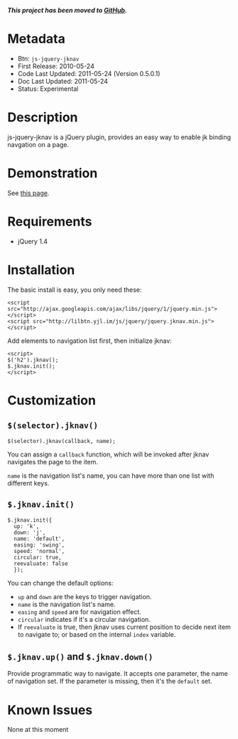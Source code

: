 _**This project has been moved to [GitHub](https://github.com/livibetter/jquery-jknav).**_

# Metadata #

  * Btn: `js-jquery-jknav`
  * First Release: 2010-05-24
  * Code Last Updated: 2011-05-24 (Version 0.5.0.1)
  * Doc Last Updated: 2011-05-24
  * Status: Experimental

# Description #

js-jquery-jknav is a jQuery plugin, provides an easy way to enable jk binding navgation on a page.

# Demonstration #

See [this page](http://lilbtn.googlecode.com/hg/src/static/js/jquery/jquery.jknav.demo.html).

# Requirements #

  * jQuery 1.4

# Installation #

The basic install is easy, you only need these:

```
<script src="http://ajax.googleapis.com/ajax/libs/jquery/1/jquery.min.js"></script>
<script src="http://lilbtn.yjl.im/js/jquery/jquery.jknav.min.js"></script>
```

Add elements to navigation list first, then initialize jknav:

```
<script>
$('h2').jknav();
$.jknav.init();
</script>
```

# Customization #

## `$(selector).jknav()` ##

```
$(selector).jknav(callback, name);
```

You can assign a `callback` function, which will be invoked after jknav navigates the page to the item.

`name` is the navigation list's name, you can have more than one list with different keys.

## `$.jknav.init()` ##

```
$.jknav.init({
  up: 'k',
  down: 'j',
  name: 'default',
  easing: 'swing',
  speed: 'normal',
  circular: true,
  reevaluate: false
  });
```

You can change the default options:

  * `up` and `down` are the keys to trigger navigation.
  * `name` is the navigation list's name.
  * `easing` and `speed` are for navigation effect.
  * `circular` indicates if it's a circular navigation.
  * If `reevaluate` is true, then jknav uses current position to decide next item to navigate to; or based on the internal `index` variable.

## `$.jknav.up()` and `$.jknav.down()` ##

Provide programmatic way to navigate. It accepts one parameter, the name of navigation set. If the parameter is missing, then it's the `default` set.

# Known Issues #

None at this moment